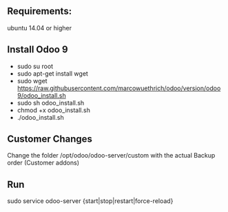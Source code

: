 Requirements:
----

ubuntu 14.04 or higher


Install Odoo 9
----

* sudo su root
* sudo apt-get install wget
* sudo wget https://raw.githubusercontent.com/marcowuethrich/odoo/version/odoo9/odoo_install.sh
* sudo sh odoo_install.sh
* chmod +x odoo_install.sh
* ./odoo_install.sh


Customer Changes
----

Change the folder /opt/odoo/odoo-server/custom with the actual Backup order (Customer addons)


Run
---

sudo service odoo-server {start|stop|restart|force-reload}